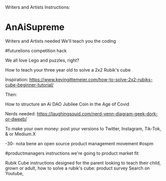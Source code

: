 Writers and Artists Instructions:

# AnAiSupreme
Writers and Artists needed
We'll teach you the coding

#futurelions competition hack

We all love Lego and puzzles, right?

How to teach your three year old to solve a 2x2 Rubik's cube

Inspiration: https://www.kevingittemeier.com/how-to-solve-2x2-rubiks-cube-beginner-tutorial/

Then:

How to structure an Ai DAO Jubilee Coin in the Age of Covid 

Nerds needed: https://laughingsquid.com/nerd-venn-diagram-geek-dork-or-dweeb/

To make your own money: post your versions to Twitter, Instagram, Tik-Tok, & or Medium.X

-30- 
nota bene
an open source product management movement
#ospm

#productmanagers instructions
we're going to product market fit 

Rubik Cube instructions designed for the parent looking to teach their child, grown or adult, how to solve a rubik's cube: product survey
Search on Youtube,
